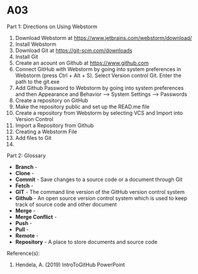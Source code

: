 # A03

Part 1: Directions on Using Webstorm
1. Download Webstorm at https://www.jetbrains.com/webstorm/download/ 
2. Install Webstorm
3. Download Git at https://git-scm.com/downloads
4. Install Git
5. Create an acount on Github at https://www.github.com
6. Connect GitHub with Webstorm by going into system preferences in Webstorm (press Ctrl + Alt + S). Select Version control Git. Enter the path to the git.exe
7. Add Github Password to Webstorm by going into system preferences and then Appearance and Behavior --> System Settings --> Passwords
8. Create a repository on GitHub
9. Make the repository public and set up the READ.me file
10. Create a repository from Webstorm by selecting VCS and Import into Version Control
11. Import a Repository from Github
12. Creating a Webstorm File
13. Add files to Git
14. 

Part 2: Glossary

- **Branch** - 
- **Clone** -
- **Commit** - Save changes to a source code or a document through Git
- **Fetch** -
- **GIT** - The command line version of the GitHub version control system
- **Github** - An open source version control system which is used to keep track of source code and other document
- **Merge** -
- **Merge Conflict** -
- **Push** -
- **Pull** -
- **Remote** -
- **Repository** - A place to store documents and source code

Reference(s):
1. Hendela, A. (2019) IntroToGitHub PowerPoint
